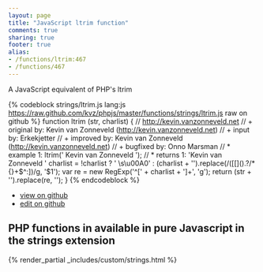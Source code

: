 ```yaml
---
layout: page
title: "JavaScript ltrim function"
comments: true
sharing: true
footer: true
alias:
- /functions/ltrim:467
- /functions/467
---
```

<!-- Generated by Rakefile:build -->
A JavaScript equivalent of PHP's ltrim

{% codeblock strings/ltrim.js lang:js https://raw.github.com/kvz/phpjs/master/functions/strings/ltrim.js raw on github %}
function ltrim (str, charlist) {
    // http://kevin.vanzonneveld.net
    // +   original by: Kevin van Zonneveld (http://kevin.vanzonneveld.net)
    // +      input by: Erkekjetter
    // +   improved by: Kevin van Zonneveld (http://kevin.vanzonneveld.net)
    // +   bugfixed by: Onno Marsman
    // *     example 1: ltrim('    Kevin van Zonneveld    ');
    // *     returns 1: 'Kevin van Zonneveld    '
    charlist = !charlist ? ' \\s\u00A0' : (charlist + '').replace(/([\[\]\(\)\.\?\/\*\{\}\+\$\^\:])/g, '$1');
    var re = new RegExp('^[' + charlist + ']+', 'g');
    return (str + '').replace(re, '');
}
{% endcodeblock %}

 - [view on github](https://github.com/kvz/phpjs/blob/master/functions/strings/ltrim.js)
 - [edit on github](https://github.com/kvz/phpjs/edit/master/functions/strings/ltrim.js)

## PHP functions in available in pure Javascript in the strings extension
{% render_partial _includes/custom/strings.html %}
